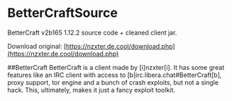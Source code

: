# BetterCraftSource
 BetterCraft v2b165 1.12.2 source code + cleaned client jar.

 Download original: [https://nzxter.de.cool/download.php](https://nzxter.de.cool/download.php)
 
##BetterCraft
 BetterCraft is a client made by [i]nzxter[i]. It has some great features like an IRC client with access to [b]irc.libera.chat#BetterCraft[b], proxy support, tor engine and a bunch of crash exploits, but not a single hack. This, ultimately, makes it just a fancy exploit toolkit.
